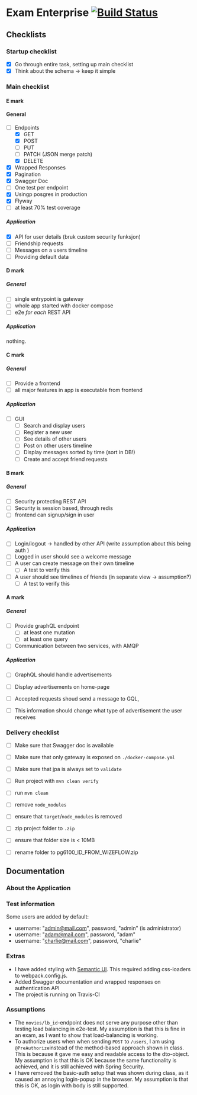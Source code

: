 # Exam Enterprise [![Build Status](https://travis-ci.com/olaven/exam-pg6101.svg?token=zTzVh5wrqM89cpyf9qVd&branch=master)](https://travis-ci.com/olaven/exam-pg6101)

## Checklists

### Startup checklist 
- [X] Go through entire task, setting up main checklist 
- [X] Think about the schema -> keep it simple

### Main checklist
#### E mark
#### General
- [ ] Endpoints 
    - [X] GET
    - [X] POST
    - [ ] PUT
    - [ ] PATCH (JSON merge patch)
    - [X] DELETE
- [X] Wrapped Responses
- [X] Pagination 
- [X] Swagger Doc
- [ ] One test per endpoint 
- [X] Usingp posgres in production 
- [X] Flyway 
- [ ] at least 70% test coverage
##### Application
- [X] API for user details (bruk custom security funksjon) 
- [ ] Friendship requests
- [ ] Messages on a users timeline 
- [ ] Providing default data
#### D mark
##### General
- [ ] single entrypoint is gateway 
- [ ] whole app started with docker compose 
- [ ] e2e _for each_ REST API
##### Application 
nothing.
#### C mark 
##### General
- [ ] Provide a frontend
- [ ] all major features in app is executable from frontend
##### Application 
- [ ] GUI
    - [ ] Search and display users
    - [ ] Register a new user 
    - [ ] See details of other users 
    - [ ] Post on other users timeline
    - [ ] Display messages sorted by time (sort in DB!)
    - [ ] Create and accept friend requests 
#### B mark 
##### General
- [ ] Security protecting REST API
- [ ] Security is session based, through redis
- [ ] frontend can signup/sign in user
##### Application 
- [ ] Login/logout -> handled by other API (write assumption about this being auth )
- [ ] Logged in user should see a welcome message
- [ ] A user can create message on their own timeline
    - [ ] A test to verify this 
- [ ] A user  should see timelines of friends (in separate view -> assumption?)
    - [ ] A test to verify this 
#### A mark 
##### General
- [ ] Provide graphQL endpoint 
    - [ ] at least one mutation
    - [ ] at least one query
- [ ] Communication between two services, with AMQP
##### Application 
- [ ] GraphQL should handle advertisements
- [ ] Display advertisements on home-page
- [ ] Accepted requests shoud send a message to GQL, 
- [ ] This information should change what type of advertisement 
the user receives

    
### Delivery checklist
- [ ] Make sure that Swagger doc is available
- [ ] Make sure that only gateway is exposed on `./docker-compose.yml`
- [ ] Make sure that jpa is always set to `validate`
- [ ] Run project with `mvn clean verify`
- [ ] run `mvn clean`
- [ ] remove `node_modules`
- [ ] ensure that `target`/`node_modules` is removed 
- [ ] zip project folder to `.zip`
- [ ] ensure that folder size is < 10MB
- [ ] rename folder to pg6100_ID_FROM_WIZEFLOW.zip


## Documentation

### About the Application 

### Test information 
Some users are added by default: 
* username: "admin@mail.com", password, "admin" (is administrator)
* username: "adam@mail.com", password, "adam"
* username: "charlie@mail.com", password, "charlie" 

### Extras 
* I have added styling with [Semantic UI](https://semantic-ui.com). This required adding css-loaders to webpack.config.js.
* Added Swagger documentation and wrapped responses on authentication API
* The project is running on Travis-CI

### Assumptions
* The `movies/lb_id`-endpoint does not serve any purpose other than testing load balancing in e2e-test. 
My assumption is that this is fine in an exam, as I want to show that load-balancing is working.
* To authorize users when when sending `POST` to `/users`, I am using `@PreAuthorize`instead of the method-based
approach shown in class. This is because it gave me easy and readable access to the dto-object. My assumption is 
that this is OK because the same functionality is achieved, and it is still achieved with Spring Security. 
* I have removed the basic-auth setup that was shown during class, as it caused an annoying login-popup in the browser. 
My assumption is that this is OK, as login with body is still supported.
 
